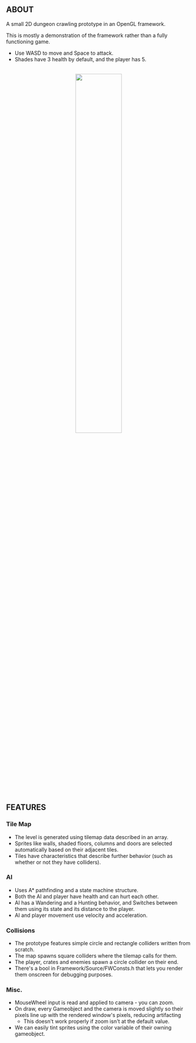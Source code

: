 
<h2><strong>ABOUT</strong></h2>

<p>A small 2D dungeon crawling prototype in an OpenGL framework.</p>

<p>This is mostly a demonstration of the framework rather than a fully functioning game.</p>

<ul>
	<li>Use WASD to move and Space to attack.</li>
	<li>Shades have 3 health by default, and the player has 5.</li>
	<br>
</ul>

<div align="center"><a href="http://www.youtube.com/watch?v=AlJqBda12tc"><img src="https://drive.google.com/uc?export=view&id=1FUNKGmx2TZT8PgescX1WkVNvwU9uXMHm" width="50%"><img></a></div>

<h2><strong>FEATURES</strong></h2>

<h3>Tile Map</h3>

<ul>
	<li>The level is generated using tilemap data described in an array.</li>
	<li>Sprites like walls, shaded floors, columns and doors are selected automatically based on their adjacent tiles.</li>
	<li>Tiles have characteristics that describe further behavior (such as whether or not they have colliders).</li>
</ul>

<h3>AI</h3>

<ul>
	<li>Uses A* pathfinding and a state machine structure.</li>
	<li>Both the AI and player have health and can hurt each other.</li>
	<li>AI has a Wandering and a Hunting behavior, and Switches between them using its state and its distance to the player.</li>
	<li>AI and player movement use velocity and acceleration.</li>
</ul>

<h3>Collisions</h3>

<ul>
	<li>The prototype features simple circle and rectangle colliders written from scratch.</li>
	<li>The map spawns square colliders where the tilemap calls for them.</li>
	<li>The player, crates and enemies spawn a circle collider on their end.</li>
	<li>There&#39;s a bool in Framework/Source/FWConsts.h that lets you render them onscreen for debugging purposes.</li>
</ul>

<h3>Misc.</h3>

<ul>
	<li>MouseWheel input is read and applied to camera - you can zoom.</li>
	<li>On draw, every Gameobject and the camera is moved slightly so their pixels line up with the rendered window&#39;s pixels, reducing artifacting
	<ul>
		<li>This doesn&#39;t work properly if zoom isn&#39;t at the default value.</li>
	</ul>
	</li>
	<li>We can easily tint sprites using the color variable of their owning gameobject.</li>
</ul>
